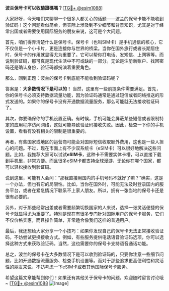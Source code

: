 **波兰保号卡可以收驗證碼嗎？**[[TG💪+ @esim1088](https://t.me/s/esim1088)]

大家好呀，今天咱们来聊聊一个很多人都关心的话题——波兰的保号卡能不能收到验证码！这个问题看似简单，但实际上涉及到不少细节和背景知识，尤其是对于经常出国或者需要使用国际服务的朋友来说，这可是个大问题。

首先，咱们得弄清楚什么是保号卡。保号卡（也叫SIM卡）是手机通信的核心，它不仅仅是一个小卡片，更是连接你与世界的桥梁。当你在国外旅行或者长期居住时，保号卡的作用就显得尤为重要了。它可以帮你打电话、发短信、上网等等。而说到验证码，那可真是现代生活中不可或缺的一部分。无论是注册新账户、找回密码还是确认身份，验证码都扮演着重要角色。

那么，回到正题：波兰的保号卡到底能不能收到验证码呢？

答案是：**大多数情况下是可以的！** 当然，这里有一些前提条件需要满足。首先，你的保号卡必须支持数据流量功能，因为验证码通常是通过短信或者网络推送的形式发送的。如果你的保号卡没有开通数据流量服务，那么可能就无法接收验证码了。

其次，你要确保你的手机设置正确。有时候，手机可能会屏蔽某些短信或者限制特定的应用程序访问网络，这就可能导致验证码接收失败。因此，检查一下你的手机设置，看看有没有相关的限制是很重要的。

再者，有些国家或地区的运营商可能会对国际短信收取额外费用，这也是一些人担心的问题。不过，现在市面上有不少双系统卡（eSIM卡）可以很好地解决这些问题。比如，我推荐大家可以试试**eSIM卡**，这种卡不需要实体卡槽，可以直接下载到手机里，非常方便。而且很多eSIM卡都支持全球漫游，无论你在哪个国家，都可以轻松接收到验证码。

说到这里，可能有人会问：“那我直接用国内的手机号码不就好了嘛？”确实，这是一个办法，但也有它的局限性。比如，当你在国外时，可能无法及时登录国内的服务平台，或者在紧急情况下联系不上家人朋友。所以，拥有一张当地的保号卡还是很有必要的。

另外，对于那些经常出差或者需要频繁切换国家的人来说，选择一张灵活便捷的保号卡就显得尤为重要了。特别是现在有很多专门针对国际用户的保号卡服务，它们不仅价格实惠，而且操作简单，非常适合像我们这样的普通用户。

最后，我还想给大家分享一个小技巧：如果你发现自己的保号卡无法正常接收验证码，不妨尝试更换接收方式。例如，有些服务提供电话语音验证码选项，你可以选择这种方式来获取验证码。当然，这也需要你的保号卡支持语音通话功能。

总之，波兰的保号卡在大多数情况下是可以收到验证码的，只要你注意一些细节问题，比如开通数据流量服务、检查手机设置等。而对于那些追求更高便利性和灵活性的朋友来说，不妨考虑一下eSIM卡或者其他国际保号卡服务。

希望这篇文章能帮到你们！如果还有其他关于保号卡的问题，欢迎随时留言讨论哦~ [[TG💪+ @esim1088](https://t.me/s/esim1088) ![Image](https://i.postimg.cc/4NQfJmqS/Snipaste-2025-05-13-00-14-12.png)]